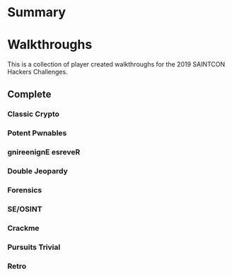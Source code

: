 Summary
=======

Walkthroughs
==========
This is a collection of player created walkthroughs for the 2019 SAINTCON Hackers Challenges.

Complete
-----------
### Classic Crypto
### Potent Pwnables
### gnireenignE esreveR
### Double Jeopardy
### Forensics
### SE/OSINT
### Crackme
### Pursuits Trivial
### Retro
